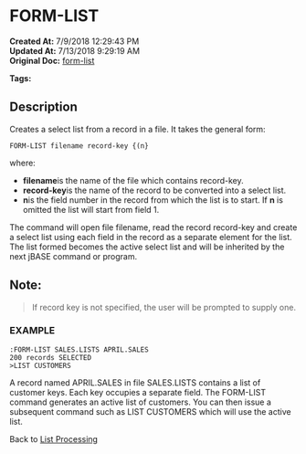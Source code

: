 # FORM-LIST

**Created At:** 7/9/2018 12:29:43 PM  
**Updated At:** 7/13/2018 9:29:19 AM  
**Original Doc:** [form-list](https://docs.jbase.com/47026-lists/form-list)  

**Tags:**
<badge text='records' vertical='middle' />
<badge text='jql' vertical='middle' />
<badge text='lists' vertical='middle' />

## Description 

Creates a select list from a record in a file. It takes the general form:

```
FORM-LIST filename record-key {(n}
```

where:

- **filename**is the name of the file which contains record-key.
- **record-key**is the name of the record to be converted into a select list.
- **n**is the field number in the record from which the list is to start. If **n** is omitted the list will start from field 1.


The command will open file filename, read the record record-key and create a select list using each field in the record as a separate element for the list. The list formed becomes the active select list and will be inherited by the next jBASE command or program.

## 


## Note: 


> If record key is not specified, the user will be prompted to supply one.






### EXAMPLE

```
:FORM-LIST SALES.LISTS APRIL.SALES
200 records SELECTED
>LIST CUSTOMERS
```

A record named APRIL.SALES in file SALES.LISTS contains a list of customer keys. Each key occupies a separate field. The FORM-LIST command generates an active list of customers. You can then issue a subsequent command such as LIST CUSTOMERS which will use the active list.



Back to [List Processing](./../list-processing)

